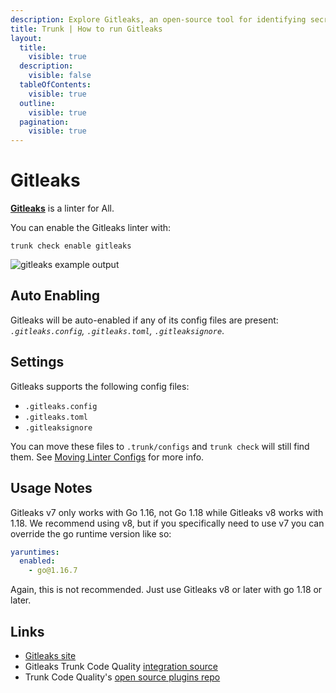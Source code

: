 ```yaml
---
description: Explore Gitleaks, an open-source tool for identifying secrets in codebases. Learn about its file type support and integration with Trunk.
title: Trunk | How to run Gitleaks
layout:
  title:
    visible: true
  description:
    visible: false
  tableOfContents:
    visible: true
  outline:
    visible: true
  pagination:
    visible: true
---
```


# Gitleaks

[**Gitleaks**](https://gitleaks.io/) is a linter for All.

You can enable the Gitleaks linter with:

```shell
trunk check enable gitleaks
```
![gitleaks example output](./gitleaks.gif)
## Auto Enabling

Gitleaks will be auto-enabled if any of its config files are present: *`.gitleaks.config`, `.gitleaks.toml`, `.gitleaksignore`*.

## Settings

Gitleaks supports the following config files:
* `.gitleaks.config`
* `.gitleaks.toml`
* `.gitleaksignore`

You can move these files to `.trunk/configs` and `trunk check` will still find them. See [Moving Linter Configs](..#moving-linter-configs) for more info.


## Usage Notes

Gitleaks v7 only works with Go 1.16, not Go 1.18 while Gitleaks v8 works with 1.18. We recommend using v8, but if you specifically need to use v7 you can override the go runtime version like so:

```yaml
yaruntimes:
  enabled:
    - go@1.16.7
```
Again, this is not recommended. Just use Gitleaks v8 or later with go 1.18 or later.



## Links

- [Gitleaks site](https://gitleaks.io/)
- Gitleaks Trunk Code Quality [integration source](https://github.com/trunk-io/plugins/tree/main/linters/gitleaks)
- Trunk Code Quality's [open source plugins repo](https://github.com/trunk-io/plugins/tree/main)
